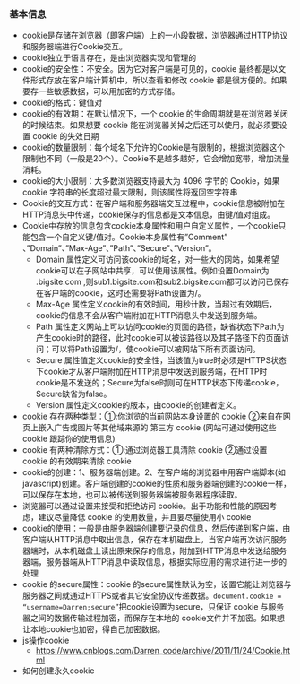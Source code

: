 ### 基本信息

- cookie是存储在浏览器（即客户端）上的一小段数据，浏览器通过HTTP协议和服务器端进行Cookie交互。
- cookie独立于语言存在，是由浏览器实现和管理的
- cookie的安全性：不安全。因为它对客户端是可见的，cookie 最终都是以文件形式存放在客户端计算机中，所以查看和修改 cookie 都是很方便的。如果要存一些敏感数据，可以用加密的方式存储。
- cookie的格式：键值对
- cookie的有效期：在默认情况下，一个 cookie 的生命周期就是在浏览器关闭的时候结束。如果想要 cookie 能在浏览器关掉之后还可以使用，就必须要设置 cookie 的失效日期
- cookie的数量限制：每个域名下允许的Cookie是有限制的，根据浏览器这个限制也不同（一般是20个）。Cookie不是越多越好，它会增加宽带，增加流量消耗。
- cookie的大小限制：大多数浏览器支持最大为 4096 字节的 Cookie，如果 cookie 字符串的长度超过最大限制，则该属性将返回空字符串
- Cookie的交互方式：在客户端和服务器端交互过程中，cookie信息被附加在HTTP消息头中传递，cookie保存的信息都是文本信息，由键/值对组成。
- Cookie中存放的信息包含cookie本身属性和用户自定义属性，一个cookie只能包含一个自定义键/值对。Cookie本身属性有”Comment” 、”Domain”、”Max-Age”、”Path”、”Secure”、”Version”。
  - Domain 属性定义可访问该cookie的域名，对一些大的网站，如果希望cookie可以在子网站中共享，可以使用该属性。例如设置Domain为 .bigsite.com ,则sub1.bigsite.com和sub2.bigsite.com都可以访问已保存在客户端的cookie，这时还需要将Path设置为/。
  - Max-Age 属性定义cookie的有效时间，用秒计数，当超过有效期后，cookie的信息不会从客户端附加在HTTP消息头中发送到服务端。
  - Path 属性定义网站上可以访问cookie的页面的路径，缺省状态下Path为产生cookie时的路径，此时cookie可以被该路径以及其子路径下的页面访问；可以将Path设置为/，使cookie可以被网站下所有页面访问。
  - Secure 属性值定义cookie的安全性，当该值为true时必须是HTTPS状态下cookie才从客户端附加在HTTP消息中发送到服务端，在HTTP时cookie是不发送的；Secure为false时则可在HTTP状态下传递cookie，Secure缺省为false。
  - Version 属性定义cookie的版本，由cookie的创建者定义。
- cookie 存在两种类型：①:你浏览的当前网站本身设置的 cookie ②来自在网页上嵌入广告或图片等其他域来源的 第三方 cookie (网站可通过使用这些 cookie 跟踪你的使用信息)
- cookie 有两种清除方式：①:通过浏览器工具清除 cookie  ②通过设置 cookie 的有效期来清除 cookie
- cookie的创建：1、服务器端创建。2、在客户端的浏览器中用客户端脚本(如javascript)创建。客户端创建的cookie的性质和服务器端创建的cookie一样，可以保存在本地，也可以被传送到服务器端被服务器程序读取。
- 浏览器可以通过设置来接受和拒绝访问 cookie。出于功能和性能的原因考虑，建议尽量降低 cookie 的使用数量，并且要尽量使用小 cookie
- cookie的使用：一般是由服务器端创建要记录的信息，然后传递到客户端，由客户端从HTTP消息中取出信息，保存在本机磁盘上。当客户端再次访问服务器端时，从本机磁盘上读出原来保存的信息，附加到HTTP消息中发送给服务器端，服务器端从HTTP消息中读取信息，根据实际应用的需求进行进一步的处理
- cookie 的secure属性：cookie 的secure属性默认为空，设置它能让浏览器与服务器之间就通过HTTPS或者其它安全协议传递数据。`document.cookie = “username=Darren;secure”`把cookie设置为secure，只保证 cookie 与服务器之间的数据传输过程加密，而保存在本地的 cookie文件并不加密。如果想让本地cookie也加密，得自己加密数据。
- js操作cookie
  - https://www.cnblogs.com/Darren_code/archive/2011/11/24/Cookie.html
- 如何创建永久cookie